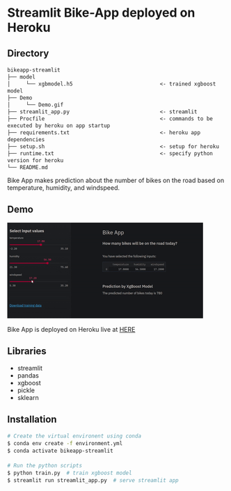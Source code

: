 # Streamlit Bike-App deployed on Heroku

## Directory

```
bikeapp-streamlit
├── model                                         
│     └── xgbmodel.h5                            <- trained xgboost model  
├── Demo                                         
│     └── Demo.gif 
├── streamlit_app.py                             <- streamlit                                   
├── Procfile                                     <- commands to be executed by heroku on app startup 
├── requirements.txt                             <- heroku app dependencies  
├── setup.sh                                     <- setup for heroku  
├── runtime.txt                                  <- specify python version for heroku  
└── README.md
```




Bike App makes prediction about the number of bikes on the road based on temperature, humidity, and windspeed.

## Demo

![Demo](Demo/demo.gif)

Bike App is deployed on Heroku live at [HERE](https://bikeapp-streamlit.herokuapp.com/)

## Libraries

- streamlit
- pandas
- xgboost
- pickle
- sklearn


## Installation



```bash
# Create the virtual environent using conda
$ conda env create -f environment.yml
$ conda activate bikeapp-streamlit

# Run the python scripts
$ python train.py  # train xgboost model
$ streamlit run streamlit_app.py  # serve streamlit app
